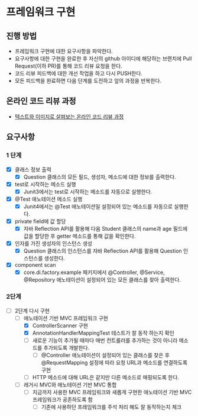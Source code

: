 # 프레임워크 구현
## 진행 방법
* 프레임워크 구현에 대한 요구사항을 파악한다.
* 요구사항에 대한 구현을 완료한 후 자신의 github 아이디에 해당하는 브랜치에 Pull Request(이하 PR)를 통해 코드 리뷰 요청을 한다.
* 코드 리뷰 피드백에 대한 개선 작업을 하고 다시 PUSH한다.
* 모든 피드백을 완료하면 다음 단계를 도전하고 앞의 과정을 반복한다.

## 온라인 코드 리뷰 과정
* [텍스트와 이미지로 살펴보는 온라인 코드 리뷰 과정](https://github.com/next-step/nextstep-docs/tree/master/codereview)

## 요구사항
### 1 단계
- [x] 클래스 정보 출력
  - [x] Question 클래스의 모든 필드, 생성자, 메소드에 대한 정보를 출력한다.
- [x] test로 시작하는 메소드 실행
  - [x] Junit3에서는 test로 시작하는 메소드를 자동으로 실행한다.
- [x] @Test 애노테이션 메소드 실행
  - [x] Junit4에서는 @Test 애노테이션일 설정되어 있는 메소드를 자동으로 실행한다.
- [x] private field에 값 할당
  - [x] 자바 Reflection API를 활용해 다음 Student 클래스의 name과 age 필드에 값을 할당한 후 getter 메소드를 통해 값을 확인한다.
- [x] 인자를 가진 생성자의 인스턴스 생성
  - [x] Question 클래스의 인스턴스를 자바 Reflection API를 활용해 Question 인스턴스를 생성한다.
- [x] component scan
  - [x] core.di.factory.example 패키지에서 @Controller, @Service, @Repository 애노테이션이 설정되어 있는 모든 클래스를 찾아 출력한다.

### 2단계
- [ ] 2단계 다시 구현
  - [ ] 애노테이션 기반 MVC 프레임워크 구현
    - [x] ControllerScanner 구현
    - [x] AnnotationHandlerMappingTest 테스트가 잘 동작 하는지 확인
    - [ ] 새로운 기능이 추가될 때마다 매번 컨트롤러를 추가하는 것이 아니라 메소드를 추가되도록 개발한다.
      - [ ] @Controller 애노테이션이 설정되어 있는 클래스를 찾은 후 @RequestMapping 설정에 따라 요청 URL과 메소드를 연결하도록 구현
    - [ ] HTTP 메소드에 대해 URL은 같지만 다른 메소드로 매핑되도록 한다.
  - [ ] 레거시 MVC와 애노테이션 기반 MVC 통합
    - [ ] 지금까지 사용한 MVC 프레임워크와 새롭게 구현한 애노테이션 기반 MVC 프레임워크가 공존하도록 함
      - [ ] 기존에 사용하던 프레임워크를 주석 처리 해도 잘 동작하는지 체크